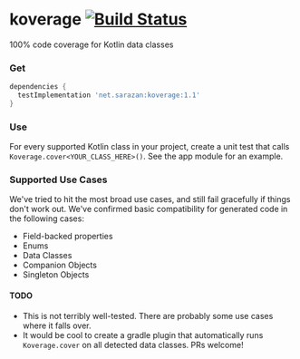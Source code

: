 # koverage [![Build Status](https://travis-ci.org/asarazan/koverage.svg?branch=master)](https://travis-ci.org/asarazan/koverage)
100% code coverage for Kotlin data classes

### Get
```gradle
dependencies {
  testImplementation 'net.sarazan:koverage:1.1'
}
```

### Use
For every supported Kotlin class in your project, create a unit test that calls `Koverage.cover<YOUR_CLASS_HERE>()`. See the app module for an example.

### Supported Use Cases
We've tried to hit the most broad use cases, and still fail gracefully if things don't work out. We've confirmed basic compatibility for generated code in the following cases:
* Field-backed properties
* Enums
* Data Classes
* Companion Objects
* Singleton Objects

#### TODO
* This is not terribly well-tested. There are probably some use cases where it falls over.
* It would be cool to create a gradle plugin that automatically runs `Koverage.cover` on all detected data classes. PRs welcome!
